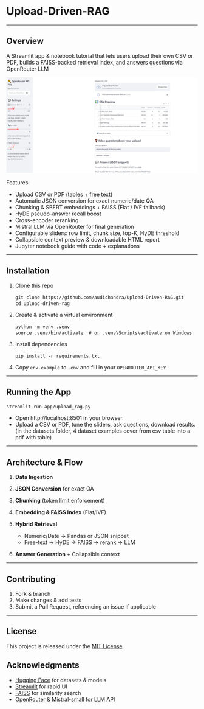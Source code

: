 # Upload-Driven-RAG

---

## Overview
A Streamlit app & notebook tutorial that lets users upload their own CSV or PDF, builds a FAISS-backed retrieval index, and answers questions via OpenRouter LLM 

![The streamlit app](https://github.com/audichandra/Upload-Driven-RAG/blob/main/results_img/qtest1.png)

Features: 
- Upload CSV or PDF (tables + free text)
- Automatic JSON conversion for exact numeric/date QA
- Chunking & SBERT embeddings + FAISS (Flat / IVF fallback)
- HyDE pseudo-answer recall boost
- Cross-encoder reranking
- Mistral LLM via OpenRouter for final generation
- Configurable sliders: row limit, chunk size, top-K, HyDE threshold
- Collapsible context preview & downloadable HTML report
- Jupyter notebook guide with code + explanations

---
## Installation 

1. Clone this repo
   ```
   git clone https://github.com/audichandra/Upload-Driven-RAG.git
   cd upload-driven-rag
   ```
2. Create & activate a virtual environment
   ```
   python -m venv .venv
   source .venv/bin/activate  # or .venv\Scripts\activate on Windows
   ```
3. Install dependencies
   ```
   pip install -r requirements.txt
   ```
4. Copy ```env.example``` to ```.env``` and fill in your ```OPENROUTER_API_KEY```

--- 
## Running the App
```
streamlit run app/upload_rag.py
```
- Open http://localhost:8501 in your browser.
- Upload a CSV or PDF, tune the sliders, ask questions, download results. (in the datasets folder, 4 dataset examples cover from csv table into a pdf with table)  

--- 
## Architecture & Flow
1. **Data Ingestion**

2. **JSON Conversion** for exact QA

3. **Chunking** (token limit enforcement)

4. **Embedding & FAISS Index** (Flat/IVF)

5. **Hybrid Retrieval**
   - Numeric/Date → Pandas or JSON snippet
   - Free-text → HyDE → FAISS → rerank → LLM

6. **Answer Generation** + Collapsible context

---

## Contributing
1. Fork & branch
2. Make changes & add tests
3. Submit a Pull Request, referencing an issue if applicable

--- 

## License
This project is released under the [MIT License](https://github.com/audichandra/Upload-Driven-RAG/blob/main/LICENSE).

## Acknowledgments
- [Hugging Face](https://huggingface.co) for datasets & models
- [Streamlit](https://streamlit.io) for rapid UI
- [FAISS](https://github.com/facebookresearch/faiss) for similarity search
- [OpenRouter](https://openrouter.ai) & Mistral-small for LLM API

